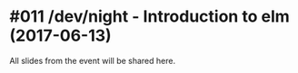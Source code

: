 # #011 /dev/night - Introduction to elm (2017-06-13)

All slides from the event will be shared here.
